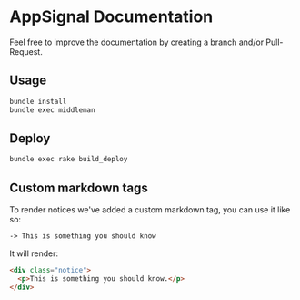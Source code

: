 # AppSignal Documentation

Feel free to improve the documentation by creating a branch and/or Pull-Request.

## Usage

```sh
bundle install
bundle exec middleman
```

## Deploy

```sh
bundle exec rake build_deploy
```

## Custom markdown tags

To render notices we've added a custom markdown tag, you can use it like so:

```markdown
-> This is something you should know
```

It will render:

```html
<div class="notice">
  <p>This is something you should know.</p>
</div>
```
